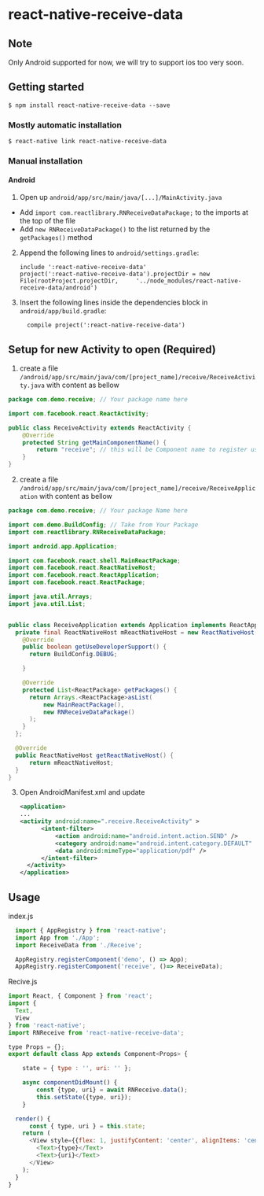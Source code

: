 
# react-native-receive-data

## Note
Only Android supported for now, we will try to support ios too very soon.

## Getting started

`$ npm install react-native-receive-data --save`

### Mostly automatic installation

`$ react-native link react-native-receive-data`

### Manual installation

<!-- 
#### iOS

1. In XCode, in the project navigator, right click `Libraries` ➜ `Add Files to [your project's name]`
2. Go to `node_modules` ➜ `react-native-receive-data` and add `RNReceiveData.xcodeproj`
3. In XCode, in the project navigator, select your project. Add `libRNReceiveData.a` to your project's `Build Phases` ➜ `Link Binary With Libraries`
4. Run your project (`Cmd+R`) -->

#### Android

1. Open up `android/app/src/main/java/[...]/MainActivity.java`
  - Add `import com.reactlibrary.RNReceiveDataPackage;` to the imports at the top of the file
  - Add `new RNReceiveDataPackage()` to the list returned by the `getPackages()` method
2. Append the following lines to `android/settings.gradle`:
  	```
  	include ':react-native-receive-data'
  	project(':react-native-receive-data').projectDir = new File(rootProject.projectDir, 	'../node_modules/react-native-receive-data/android')
  	```
3. Insert the following lines inside the dependencies block in `android/app/build.gradle`:
  	```
      compile project(':react-native-receive-data')
  	```

## Setup for new Activity to open (Required)

1. create a file `/android/app/src/main/java/com/[project_name]/receive/ReceiveActivity.java` with content as bellow

  ```java
  package com.demo.receive; // Your package name here

  import com.facebook.react.ReactActivity;

  public class ReceiveActivity extends ReactActivity {
      @Override
      protected String getMainComponentName() {
          return "receive"; // this will be Component name to register using React Native
      }
  }
  ```

2. create a file `/android/app/src/main/java/com/[project_name]/receive/ReceiveApplication` with content as bellow

  ```java
  package com.demo.receive; // Your package Name here

  import com.demo.BuildConfig; // Take from Your Package
  import com.reactlibrary.RNReceiveDataPackage;

  import android.app.Application;

  import com.facebook.react.shell.MainReactPackage;
  import com.facebook.react.ReactNativeHost;
  import com.facebook.react.ReactApplication;
  import com.facebook.react.ReactPackage;

  import java.util.Arrays;
  import java.util.List;


  public class ReceiveApplication extends Application implements ReactApplication {
    private final ReactNativeHost mReactNativeHost = new ReactNativeHost(this) {
      @Override
      public boolean getUseDeveloperSupport() {
        return BuildConfig.DEBUG;

      }

      @Override
      protected List<ReactPackage> getPackages() {
        return Arrays.<ReactPackage>asList(
            new MainReactPackage(),
            new RNReceiveDataPackage()
        );
      }
    };

    @Override
    public ReactNativeHost getReactNativeHost() {
        return mReactNativeHost;
    }
  }
  ```

3. Open AndroidManifest.xml and update 
    ```xml
    <application>
    ...
    <activity android:name=".receive.ReceiveActivity" >
          <intent-filter>
              <action android:name="android.intent.action.SEND" />
              <category android:name="android.intent.category.DEFAULT" />
              <data android:mimeType="application/pdf" />
          </intent-filter>
      </activity>
    </application>
    ```

## Usage

index.js

```javascript
  import { AppRegistry } from 'react-native';
  import App from './App';
  import ReceiveData from './Receive';

  AppRegistry.registerComponent('demo', () => App);
  AppRegistry.registerComponent('receive', ()=> ReceiveData);
```

Recive.js

```javascript
import React, { Component } from 'react';
import {
  Text,
  View
} from 'react-native';
import RNReceive from 'react-native-receive-data';

type Props = {};
export default class App extends Component<Props> {

    state = { type : '', uri: '' };

    async componentDidMount() {
        const {type, uri} = await RNReceive.data();
        this.setState({type, uri});
    }

  render() {
      const { type, uri } = this.state;
    return (
      <View style={{flex: 1, justifyContent: 'center', alignItems: 'center'}}>
        <Text>{type}</Text>
        <Text>{uri}</Text>
      </View>
    );
  }
}
```
  